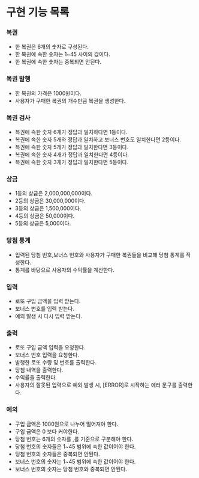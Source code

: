 # 구현 기능 목록 

### 복권
* 한 복권은 6개의 숫자로 구성된다.
* 한 복권에 속한 숫자는 1~45 사이의 값이다.
* 한 복권에 속한 숫자는 중복되면 안된다.
  
### 복권 발행
* 한 복권의 가격은 1000원이다. 
* 사용자가 구매한 복권의 개수만큼 복권을 생성한다.

### 복권 검사
* 복권에 속한 숫자 6개가 정답과 일치하다면 1등이다.
* 복권에 속한 숫자 5개와 정답과 일치하고 보너스 번호도 일치한다면 2등이다.
* 복권에 속한 숫자 5개가 정답과 일치한다면 3등이다.
* 복권에 속한 숫자 4개가 정답과 일치한다면 4등이다.
* 복권에 속한 숫자 3개가 정답과 일치한다면 5등이다.

### 상금
* 1등의 상금은 2,000,000,000이다.
* 2등의 상금은 30,000,000이다.
* 3등의 상금은 1,500,000이다.
* 4등의 상금은 50,000이다.
* 5등의 상금은 5,000이다.

### 당첨 통계
* 입력된 당첨 번호,보너스 번호와  사용자가 구매한 복권들을 비교해 당첨 통계를 작성한다.
* 통계를 바탕으로 사용자의 수익률을 계산한다.

### 입력
* 로또 구입 금액을 입력 받는다.
* 보너스 번호를 입력 받는다.
* 예외 발생 시 다시 입력 받는다.

### 출력
* 로또 구입 금액 입력을 요청한다.
* 보너스 번호 입력을 요청한다.
* 발행한 로또 수량 및 번호를 출력한다.
* 당첨 내역을 출력한다. 
* 수익률을 출력한다.
* 사용자의 잘못된 입력으로 예외 발생 시, [ERROR]로 시작하는 에러 문구를 출력한다.

### 예외
- 구입 금액은 1000원으로 나누어 떨어져야 한다.
- 구입 금액은 0 보다 커야한다.
- 당첨 번호는 6개의 숫자를 ,를 기준으로 구분해야 한다.
- 당첨 번호의 숫자들은 1~45 범위에 속한 값이어야 한다.
- 딩첨 번호의 숫자들은 중복되면 안된다.
- 보너스 번호의 숫자는 1~45 범위에 속한 값이어야 한다.
- 보너스 번호의 숫자는 당첨 번호와 중복되면 안된다.